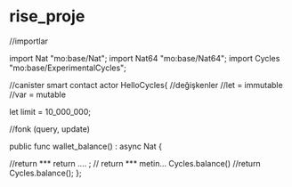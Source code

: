 # rise_proje
//importlar

import Nat "mo:base/Nat";
import Nat64 "mo:base/Nat64";
import Cycles "mo:base/ExperimentalCycles";

//canister smart contact 
actor HelloCycles{
//değişkenler 
//let = immutable
//var = mutable

let limit = 10_000_000;

//fonk (query, update)

public func wallet_balance() : async Nat {

//return *** return .... ;
// return *** metin...
Cycles.balance()
//return Cycles.balance();
};

